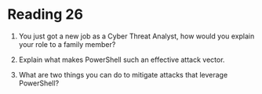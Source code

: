 # Reading 26

1. You just got a new job as a Cyber Threat Analyst, how would you explain your role to a family member?



2. Explain what makes PowerShell such an effective attack vector.



3. What are two things you can do to mitigate attacks that leverage PowerShell?

